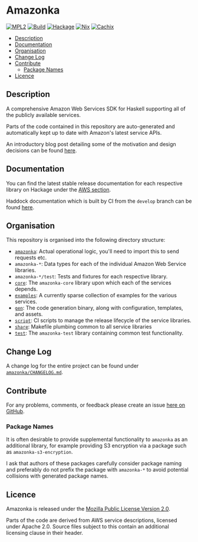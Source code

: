 # Amazonka

[![MPL2][license-badge]][license]
[![Build][build-badge]][build]
[![Hackage][hackage-badge]][hackage]
[![Nix][nix-badge]][nix]
[![Cachix][cachix-badge]][cachix]

[license]: https://opensource.org/licenses/MPL-2.0
[license-badge]: https://img.shields.io/badge/License-MPL%202.0-blue.svg
[build]: https://github.com/brendanhay/amazonka/actions
[build-badge]: https://github.com/brendanhay/amazonka/workflows/Build/badge.svg
[hackage]: http://hackage.haskell.org/package/amazonka
[hackage-badge]: https://img.shields.io/hackage/v/amazonka.svg
[nix]: https://nixos.org
[nix-badge]: https://img.shields.io/badge/builtwith-nix-purple.svg
[cachix]: https://amazonka.cachix.org
[cachix-badge]: https://img.shields.io/badge/cachix-amazonka-purple.svg

* [Description](#description)
* [Documentation](#documentation)
* [Organisation](#organisation)
* [Change Log](#change-log)
* [Contribute](#contribute)
    - [Package Names](#package-names)
* [Licence](#licence)


## Description

A comprehensive Amazon Web Services SDK for Haskell supporting all of the
publicly available services.

Parts of the code contained in this repository are auto-generated and
automatically kept up to date with Amazon's latest service APIs.

An introductory blog post detailing some of the motivation and design decisions
can be found [here](http://brendanhay.nz/amazonka-comprehensive-haskell-aws-client).

## Documentation

You can find the latest stable release documentation for each respective library
on Hackage under the [AWS section](http://hackage.haskell.org/packages/#cat:AWS).

Haddock documentation which is built by CI from the `develop` branch
can be found [here](http://brendanhay.nz/amazonka-doc).


## Organisation

This repository is organised into the following directory structure:

* [`amazonka`](amazonka): Actual operational logic, you'll need to import this to send requests etc.
* `amazonka-*`: Data types for each of the individual Amazon Web Service libraries.
* `amazonka-*/test`: Tests and fixtures for each respective library.
* [`core`](core): The `amazonka-core` library upon which each of the services depends.
* [`examples`](examples): A currently sparse collection of examples for the various services.
* [`gen`](gen): The code generation binary, along with configuration, templates, and assets.
* [`script`](script): CI scripts to manage the release lifecycle of the service libraries.
* [`share`](share): Makefile plumbing common to all service libraries
* [`test`](test): The `amazonka-test` library containing common test functionality.


## Change Log

A change log for the entire project can be found under [`amazonka/CHANGELOG.md`](amazonka/CHANGELOG.md).


## Contribute

For any problems, comments, or feedback please create an issue [here on GitHub](https://github.com/brendanhay/amazonka/issues).

### Package Names

It is often desirable to provide supplemental functionality to `amazonka` as
an additional library, for example providing S3 encryption via a package such
as `amazonka-s3-encryption`.

I ask that authors of these packages carefully consider package naming
and preferably do not prefix the package with `amazonka-*` to avoid potential
collisions with generated package names.


## Licence

Amazonka is released under the [Mozilla Public License Version 2.0](http://www.mozilla.org/MPL/).

Parts of the code are derived from AWS service descriptions, licensed under Apache 2.0.
Source files subject to this contain an additional licensing clause in their header.
